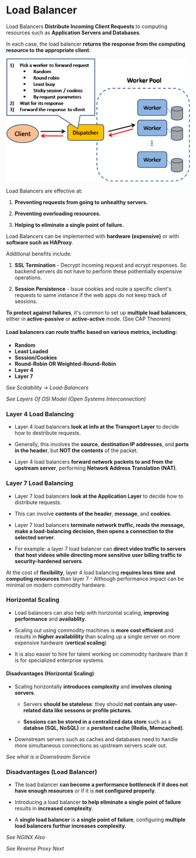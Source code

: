 # Load Balancer 


Load Balancers **Distribute Incoming Client Requests** to computing resources such as **Application Servers and Databases**. 

In each case, the load balancer **returns the response from the computing resource to the appropriate client**.  

![load1](./load_balancer.png)


Load Balancers are effective at: 

1. **Preventing requests from going to unhealthy servers.** 

2. **Preventing overloading resources.** 

3. **Helping to eliminate a single point of failure.** 


Load Balancers can be implemented with **hardware (expensive)** or with **software such as HAProxy**.

Additional benefits include: 

1. **SSL Termination** - Decrypt incoming request and ecrypt responses. So backend servers do not have to perform these pothentially expensive operations. 

2. **Session Persistence** - Issue cookies and route a specific client's requests to same instance if the web apps do not keep track of sessions. 

**To protect against failures**, it's common to set up **multiple load balancers**, either in **active-passive** or **active-active** mode. (See CAP Theorem)


#### Load balancers can route traffic based on various metrics, including: 

- **Random** 
- **Least Loaded** 
- **Session/Cookies** 
- **Round-Robin OR Weighted-Round-Robin** 
- **Layer 4** 
- **Layer 7** 

_See Scalability -> Load-Balancers_ 

_See Layers Of OSI Model (Open Systems Interconnection)_


### Layer 4 Load Balancing 

- Layer 4 load balancers **look at info at the Transport Layer** to decide how to destribute requests. 

- Generally, this involves the **source**, **destination IP addresses**, and **ports in the header**, but **NOT the contents** of the packet.  

- Layer 4 load balancers **forward network packets to and from the upstream server**, performing **Network Address Translation (NAT)**.


### Layer 7 Load Balancing 

- Layer 7 load balancers **look at the Application Layer** to decide how to distribute requests.  

- This can involve **contents of the header**, **message**, and **cookies**. 

- Layer 7 load balancers **terminate network traffic, reads the message, make a load-balancing decision, then opens a connection to the selected server**. 

- For example: a layer 7 load balancer can **direct video traffic to servers that host videos while directing more sensitive user billing traffic to security-hardened servers**. 


At the cost of **flexibility**, layer 4 load balancing **requires less time and computing resources** than layer 7 
    - Although performance impact can be minimal on modern commodity hardware. 


### Horizontal Scaling 

- Load balancers can also help with horizontal scaling, **improving performance** and **availablity**.

- Scaling out using commodity machines is **more cost efficient** and results in **higher availablility** than scaling up a single server on more expensive hardware (**vertical scaling**)

- It is also easier to hire for talent working on commodity hardware than it is for specialized enterprise systems. 

#### Disadvantages (Horizontal Scaling)

- Scaling horizontally **introduces complexity** and **involves cloning servers**. 
    - Servers **should be stateless**: they should **not contain any user-related data like sessons or profile pictures**. 

    - **Sessions can be stored in a centralized data store** such as a **databse (SQL, NoSQL)** or a **persitent cache (Redis, Memcached)**.

- Downstream servers such as caches and databases need to handle more simultaneous connections as upstream servers scale out. 

_See what is a Downstream Service_


### Disadvantages (Load Balancer) 

- The load balancer **can become a performance bottleneck if it does not have enough resources** or if it is **not configured properly**.

- Introducing a load balancer **to help eliminate a single point of failure** results in **increased complexity**.

- A **single load balancer** is **a single point of failure**, configuring **multiple load balancers furthur increases complexity**.


_See NGINX Also_


_See Reverse Proxy Next_